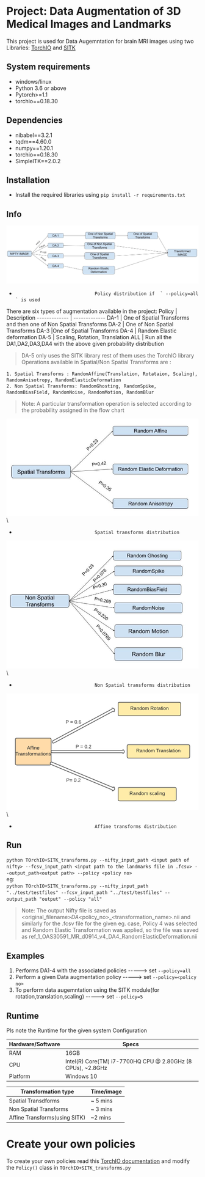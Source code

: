 # Project:  Data Augmentation of 3D Medical Images and Landmarks
This project is used for Data Augemntation for brain MRI images using two Libraries:  [TorchIO](https://torchio.readthedocs.io/) and [SITK](https://simpleitk.org/)


## System requirements #####

* windows/linux
* Python 3.6 or above
* Pytorch>=1.1
* torchio==0.18.30

## Dependencies ######

* nibabel==3.2.1
* tqdm==4.60.0
* numpy==1.20.1
* torchio==0.18.30
* SimpleITK==2.0.2


## Installation #######

* Install the required libraries using `pip install -r requirements.txt`


## Info #######
![Policy flow chart]( flowcharts/Policy_flowchart.jpg "Policies") 
*                                  Policy distribution if  ` --policy=all ` is used 

There are six types of augmentation available in the project:
Policy  | Description
------------- | -------------
DA-1  | One of Spatial Transforms and then one of Non Spatial Transforms
DA-2  | One of Non Spatial Transforms
DA-3  |One of Spatial Transforms
DA-4 | Random Elastic deformation
DA-5 | Scaling, Rotation, Translation
ALL | Run all the DA1,DA2,DA3,DA4 with the above given probability distribution 

> DA-5 only uses the SITK library rest of them uses the TorchIO library
Operations available in Spatial/Non Spatial Transforms are :

	1. Spatial Transforms : RandomAffine(Translation, Rotataion, Scaling), RandomAnisotropy, RandomElasticDeformation
	2. Non Spatial Transforms: RandomGhosting, RandomSpike, RandomBiasField, RandomNoise, RandomMotion, RandomBlur

> Note: A particular transformation operation is selected according to the probability assigned in the flow chart
    

![Spatial Transforms flowchart]( flowcharts/Spatial_flowchart.jpg "Spatial tranforms")\
*                                  Spatial transforms distribution 

![Non Spatial Transforms flowchart]( flowcharts/Non_Spatial_flowchart.jpg "Non Spatial tranforms")\
*                                  Non Spatial transforms distribution 

![Affine Transform Flowchart]( flowcharts/affine_transformations.png "Affine tranforms")\
*                                  Affine transforms distribution 

## Run #######


   `python TOrchIO+SITK_transforms.py --nifty_input_path <input path of nifty> --fcsv_input_path <input path to the landmarks file in .fcsv> --output_path<output path> --policy <policy no>`\
eg:\
  `python TOrchIO+SITK_transforms.py --nifty_input_path "../test/testfiles" --fcsv_input_path "../test/testfiles" --output_path "output" --policy "all" `
  > Note: The output Nifty file is saved as <original_filename>_DA_<policy_no>_<transformation_name>.nii and similarly for the .fcsv file
  > for the given eg. case, Policy 4 was selected and Random Elastic Transformation was applied, so the file was saved as ref_1_OAS30591_MR_d0914_v4_DA4_RandomElasticDeformation.nii
  
  ## Examples #######

1. Performs DA1-4 with the associated policies  -----> set `--policy=all`
2. Perform a given Data augmentation policy  -----> set `--policy=<policy no>`
3. To perform data augemntation using the SITK module(for rotation,translation,scaling)  -----> set `--policy=5`

## Runtime #######
Pls note the Runtime for the given system Configuration

Hardware/Software | Specs
------------- | -------------
 RAM | 16GB
 CPU | Intel(R) Core(TM) i7-7700HQ CPU @ 2.80GHz (8 CPUs), ~2.8GHz
 Platform | Windows 10
 
Transformation type | Time/image
------------- | -------------
 Spatial Transdforms | ~ 5 mins
 Non Spatial Transforms | ~ 3 mins 
 Affine Transforms(using SITK) | ~2 mins
 
# Create your own policies ##### 
To create your own policies read this [TorchIO documentation](https://torchio.readthedocs.io/transforms/augmentation.html)
and modify the `Policy()` class in `TOrchIO+SITK_transforms.py`

